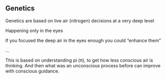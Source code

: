 ## Genetics

Genetics are based on live air (nitrogen) decisions at a very deep level 

Happening only in the eyes

If you focused the deep air in the eyes enough you could “enhance them”

...

This is based on understanding pi (π), to get how less conscious air is thinking. And then what was an unconscious process before can improve with conscious guidance.